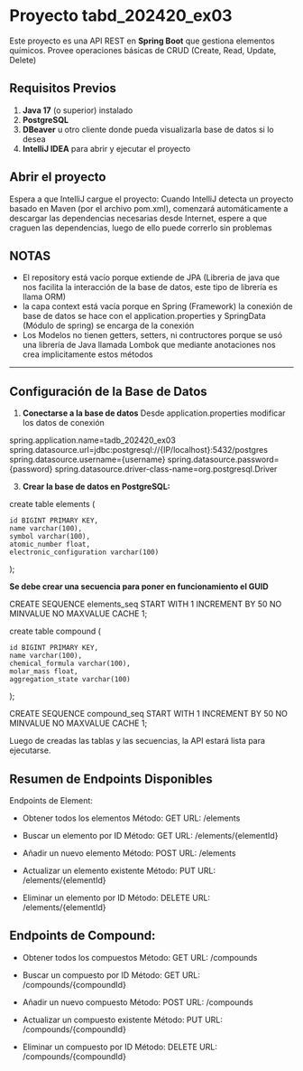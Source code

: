 # Proyecto tabd_202420_ex03

Este proyecto es una API REST en **Spring Boot** que gestiona elementos químicos. Provee operaciones básicas de CRUD (Create, Read, Update, Delete) 

## **Requisitos Previos**

1. **Java 17** (o superior) instalado
3. **PostgreSQL**
4. **DBeaver** u otro cliente donde pueda visualizarla base de datos si lo desea
5. **IntelliJ IDEA** para abrir y ejecutar el proyecto

## Abrir el proyecto
Espera a que IntelliJ cargue el proyecto:
Cuando IntelliJ detecta un proyecto basado en Maven (por el archivo pom.xml), comenzará automáticamente a descargar las dependencias necesarias desde Internet, espere a que craguen las dependencias, luego de ello puede correrlo sin problemas

## NOTAS
* El repository está vacío porque extiende de JPA (Libreria de java que nos facilita la interacción de la base de datos, este tipo de librería es llama ORM)
* la capa context está vacía porque en Spring (Framework) la conexión de base de datos se hace con el application.properties y SpringData (Módulo de spring) se encarga de la conexión
* Los Modelos no tienen getters, setters, ni contructores porque se usó una librería de Java llamada Lombok que mediante anotaciones nos crea implicitamente estos métodos

---

## **Configuración de la Base de Datos**

1. **Conectarse a la base de datos**
Desde application.properties modificar los datos de conexión

spring.application.name=tadb_202420_ex03
spring.datasource.url=jdbc:postgresql://{IP/localhost}:5432/postgres
spring.datasource.username={username}
spring.datasource.password={password}
spring.datasource.driver-class-name=org.postgresql.Driver

3. **Crear la base de datos en PostgreSQL:**

create table elements (

	id BIGINT PRIMARY KEY,
	name varchar(100),
	symbol varchar(100),
	atomic_number float,
	electronic_configuration varchar(100)

);

**Se debe crear una secuencia para poner en funcionamiento el GUID**

CREATE SEQUENCE elements_seq
    START WITH 1
    INCREMENT BY 50
    NO MINVALUE
    NO MAXVALUE
    CACHE 1;

create table compound (

	id BIGINT PRIMARY KEY,
	name varchar(100),
	chemical_formula varchar(100),
	molar_mass float,
	aggregation_state varchar(100)

);

CREATE SEQUENCE compound_seq
    START WITH 1
    INCREMENT BY 50
    NO MINVALUE
    NO MAXVALUE
    CACHE 1;


Luego de creadas las tablas y las secuencias, la API estará lista para ejecutarse.

## **Resumen de Endpoints Disponibles**
Endpoints de Element:

* Obtener todos los elementos
Método: GET
URL: /elements

* Buscar un elemento por ID
Método: GET
URL: /elements/{elementId}

* Añadir un nuevo elemento
Método: POST
URL: /elements

* Actualizar un elemento existente
Método: PUT
URL: /elements/{elementId}

* Eliminar un elemento por ID
Método: DELETE
URL: /elements/{elementId}

## **Endpoints de Compound:**

* Obtener todos los compuestos
Método: GET
URL: /compounds

* Buscar un compuesto por ID
Método: GET
URL: /compounds/{compoundId}

* Añadir un nuevo compuesto
Método: POST
URL: /compounds

* Actualizar un compuesto existente
Método: PUT
URL: /compounds/{compoundId}

* Eliminar un compuesto por ID
Método: DELETE
URL: /compounds/{compoundId}
